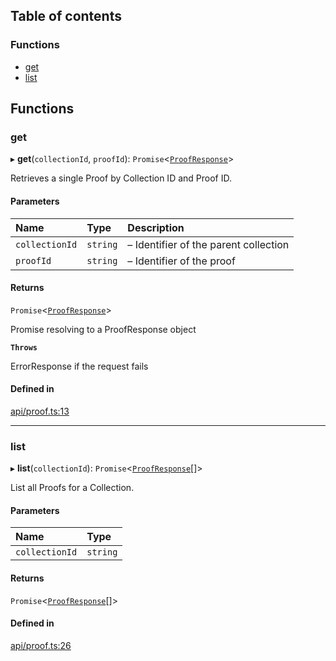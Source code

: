 ## Table of contents

### Functions

- [get](proof.md#get)
- [list](proof.md#list)

## Functions

### get

▸ **get**(`collectionId`, `proofId`): `Promise`\<[`ProofResponse`](../interfaces/ProofResponse.md)\>

Retrieves a single Proof by Collection ID and Proof ID.

#### Parameters

| Name | Type | Description |
| :------ | :------ | :------ |
| `collectionId` | `string` | – Identifier of the parent collection |
| `proofId` | `string` | – Identifier of the proof |

#### Returns

`Promise`\<[`ProofResponse`](../interfaces/ProofResponse.md)\>

Promise resolving to a ProofResponse object

**`Throws`**

ErrorResponse if the request fails

#### Defined in

[api/proof.ts:13](https://github.com/Prove-Anything/smartlinks/blob/2322afa091763cbb81ba4db4b90e49b576099120/src/api/proof.ts#L13)

___

### list

▸ **list**(`collectionId`): `Promise`\<[`ProofResponse`](../interfaces/ProofResponse.md)[]\>

List all Proofs for a Collection.

#### Parameters

| Name | Type |
| :------ | :------ |
| `collectionId` | `string` |

#### Returns

`Promise`\<[`ProofResponse`](../interfaces/ProofResponse.md)[]\>

#### Defined in

[api/proof.ts:26](https://github.com/Prove-Anything/smartlinks/blob/2322afa091763cbb81ba4db4b90e49b576099120/src/api/proof.ts#L26)
